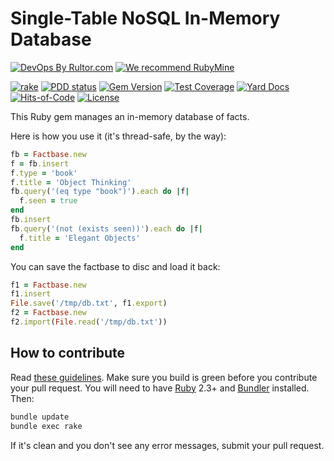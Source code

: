 # Single-Table NoSQL In-Memory Database

[![DevOps By Rultor.com](http://www.rultor.com/b/yegor256/factbase)](http://www.rultor.com/p/yegor256/factbase)
[![We recommend RubyMine](https://www.elegantobjects.org/rubymine.svg)](https://www.jetbrains.com/ruby/)

[![rake](https://github.com/yegor256/factbase/actions/workflows/rake.yml/badge.svg)](https://github.com/yegor256/factbase/actions/workflows/rake.yml)
[![PDD status](http://www.0pdd.com/svg?name=yegor256/factbase)](http://www.0pdd.com/p?name=yegor256/factbase)
[![Gem Version](https://badge.fury.io/rb/factbase.svg)](http://badge.fury.io/rb/factbase)
[![Test Coverage](https://img.shields.io/codecov/c/github/yegor256/factbase.svg)](https://codecov.io/github/yegor256/factbase?branch=master)
[![Yard Docs](http://img.shields.io/badge/yard-docs-blue.svg)](http://rubydoc.info/github/yegor256/factbase/master/frames)
[![Hits-of-Code](https://hitsofcode.com/github/yegor256/factbase)](https://hitsofcode.com/view/github/yegor256/factbase)
[![License](https://img.shields.io/badge/license-MIT-green.svg)](https://github.com/yegor256/factbase/blob/master/LICENSE.txt)

This Ruby gem manages an in-memory database of facts.

Here is how you use it (it's thread-safe, by the way):

```ruby
fb = Factbase.new
f = fb.insert
f.type = 'book'
f.title = 'Object Thinking'
fb.query('(eq type "book")').each do |f|
  f.seen = true
end
fb.insert
fb.query('(not (exists seen))').each do |f|
  f.title = 'Elegant Objects'
end
```

You can save the factbase to disc and load it back:

```ruby
f1 = Factbase.new
f1.insert
File.save('/tmp/db.txt', f1.export)
f2 = Factbase.new
f2.import(File.read('/tmp/db.txt'))
```

## How to contribute

Read [these guidelines](https://www.yegor256.com/2014/04/15/github-guidelines.html).
Make sure you build is green before you contribute
your pull request. You will need to have
[Ruby](https://www.ruby-lang.org/en/) 2.3+ and
[Bundler](https://bundler.io/) installed. Then:

```bash
bundle update
bundle exec rake
```

If it's clean and you don't see any error messages, submit your pull request.
